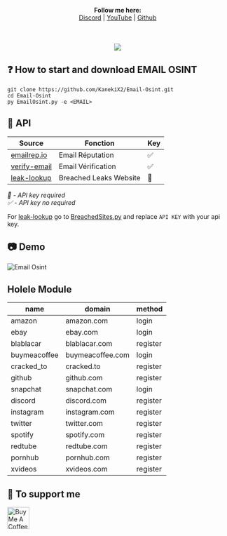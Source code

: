 <p align='center'>
  <b>Follow me here:</b><br>
  <a href="https://discord.gg/5bKTQXBjqG">Discord</a> |
  <a href="https://www.youtube.com/channel/UCdIuioH8MzwMD88XGkliupA">YouTube</a> |
  <a href="https://github.com/KanekiX2">Github</a><br><br><br><br>
  <img src="https://cdn.discordapp.com/attachments/814116223126208602/819991530357129246/Email_Osint.png">
</p>

## ❓ How to start and download EMAIL OSINT
```
git clone https://github.com/KanekiX2/Email-Osint.git
cd Email-Osint
py EmailOsint.py -e <EMAIL>
```

## 🔑 API
| Source | Fonction | Key |  
|-|-|-|
| [emailrep.io](https://emailrep.io/) | Email Réputation | ✅ |  
| [verify-email](https://verify-email.org/) | Email Vérification | ✅ |  
| [leak-lookup](http://leak-lookup.com/) | Breached Leaks Website | 🔑 |  

*🔑 - API key required*   
*✅ - API key no required*  
  
  
For [leak-lookup](http://leak-lookup.com/) go to [BreachedSites.py](https://github.com/KanekiX2/Email-Osint/blob/master/modules/BreachedSites.py) and replace `API KEY` with your api key.

## 📷 Demo  

![Email Osint](https://github.com/KanekiX2/Email-Osint/blob/main/lib/gif-demo.gif?raw=true)


## Holele Module

| name | domain	| method |
|-|-|-|
| amazon | amazon.com | login |
| ebay | ebay.com | login |
| blablacar | blablacar.com | register |
| buymeacoffee | buymeacoffee.com | login |
| cracked_to | cracked.to | register |
| github | github.com | register |
| snapchat | snapchat.com | login |
| discord | discord.com | register |
| instagram | instagram.com | register |
| twitter | twitter.com | register |
| spotify | spotify.com | register |
| redtube | redtube.com | register |
| pornhub | pornhub.com | register |
| xvideos | xvideos.com | register |


## 💸 To support me
<a href="https://www.buymeacoffee.com/KanekiX2" target="_blank"><img src="https://cdn.buymeacoffee.com/buttons/v2/default-yellow.png" alt="Buy Me A Coffee" height="50" ></a>
